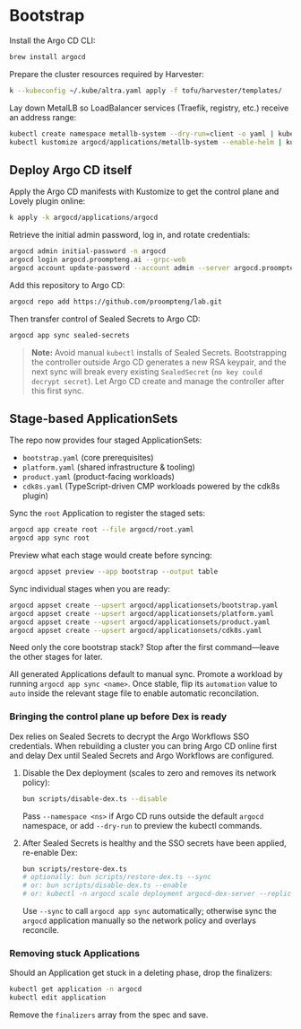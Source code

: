 # Bootstrap

Install the Argo CD CLI:

```bash
brew install argocd
```

Prepare the cluster resources required by Harvester:

```bash
k --kubeconfig ~/.kube/altra.yaml apply -f tofu/harvester/templates/
```

Lay down MetalLB so LoadBalancer services (Traefik, registry, etc.) receive an address range:

```bash
kubectl create namespace metallb-system --dry-run=client -o yaml | kubectl apply -f -
kubectl kustomize argocd/applications/metallb-system --enable-helm | kubectl apply -f -
```

## Deploy Argo CD itself

Apply the Argo CD manifests with Kustomize to get the control plane and Lovely plugin online:

```bash
k apply -k argocd/applications/argocd
```

Retrieve the initial admin password, log in, and rotate credentials:

```bash
argocd admin initial-password -n argocd
argocd login argocd.proompteng.ai --grpc-web
argocd account update-password --account admin --server argocd.proompteng.ai
```

Add this repository to Argo CD:

```bash
argocd repo add https://github.com/proompteng/lab.git
```

Then transfer control of Sealed Secrets to Argo CD:

```bash
argocd app sync sealed-secrets
```

> **Note:** Avoid manual `kubectl` installs of Sealed Secrets. Bootstrapping the controller outside Argo CD generates a new RSA keypair, and the next sync will break every existing `SealedSecret` (`no key could decrypt secret`). Let Argo CD create and manage the controller after this first sync.

## Stage-based ApplicationSets

The repo now provides four staged ApplicationSets:

- `bootstrap.yaml` (core prerequisites)
- `platform.yaml` (shared infrastructure & tooling)
- `product.yaml` (product-facing workloads)
- `cdk8s.yaml` (TypeScript-driven CMP workloads powered by the cdk8s plugin)

Sync the `root` Application to register the staged sets:

```bash
argocd app create root --file argocd/root.yaml
argocd app sync root
```

Preview what each stage would create before syncing:

```bash
argocd appset preview --app bootstrap --output table
```

Sync individual stages when you are ready:

```bash
argocd appset create --upsert argocd/applicationsets/bootstrap.yaml
argocd appset create --upsert argocd/applicationsets/platform.yaml
argocd appset create --upsert argocd/applicationsets/product.yaml
argocd appset create --upsert argocd/applicationsets/cdk8s.yaml
```

Need only the core bootstrap stack? Stop after the first command—leave the other stages for later.

All generated Applications default to manual sync. Promote a workload by running `argocd app sync <name>`. Once stable, flip its `automation` value to `auto` inside the relevant stage file to enable automatic reconcilation.

### Bringing the control plane up before Dex is ready

Dex relies on Sealed Secrets to decrypt the Argo Workflows SSO credentials. When rebuilding a cluster you can bring Argo CD online first and delay Dex until Sealed Secrets and Argo Workflows are configured.

1. Disable the Dex deployment (scales to zero and removes its network policy):
   ```bash
   bun scripts/disable-dex.ts --disable
   ```
   Pass `--namespace <ns>` if Argo CD runs outside the default `argocd` namespace, or add `--dry-run` to preview the kubectl commands.

2. After Sealed Secrets is healthy and the SSO secrets have been applied, re-enable Dex:
   ```bash
   bun scripts/restore-dex.ts
   # optionally: bun scripts/restore-dex.ts --sync
   # or: bun scripts/disable-dex.ts --enable
   # or: kubectl -n argocd scale deployment argocd-dex-server --replicas=1
   ```
   Use `--sync` to call `argocd app sync` automatically; otherwise sync the `argocd` application manually so the network policy and overlays reconcile.

### Removing stuck Applications

Should an Application get stuck in a deleting phase, drop the finalizers:

```bash
kubectl get application -n argocd
kubectl edit application
```

Remove the `finalizers` array from the spec and save.
